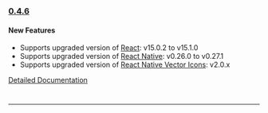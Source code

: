 ### [0.4.6](https://github.com/GeekyAnts/NativeBase/releases/tag/v0.4.6)


#### New Features
* Supports upgraded version of <a href="https://facebook.github.io/react/">React</a>: v15.0.2 to v15.1.0
* Supports upgraded version of <a href="https://facebook.github.io/react-native/">React Native</a>: v0.26.0 to v0.27.1
* Supports upgraded version of <a href="https://github.com/oblador/react-native-vector-icons">React Native Vector Icons</a>: v2.0.x


[Detailed Documentation](http://nativebase.io/docs/v0.4.6/)

<hr style="margin-top: 40px">
